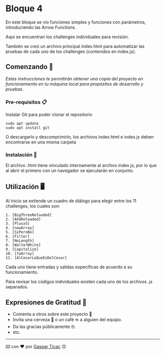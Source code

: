 # Bloque 4

En este bloque se vio funciones simples y funciones con parámetros, introduciendo las Arrow Functions.

Aquí se encuentran los challenges individuales para revisión.

También se creó un archivo principal index.html para automatizar las pruebas de cada uno de los challenges (contenidos en index.js).

## Comenzando 🚀

_Estas instrucciones te permitirán obtener una copia del proyecto en funcionamiento en tu máquina local para propósitos de desarrollo y pruebas._

### Pre-requisitos 📋

Instalar Git para poder clonar el repositorio

```
sudo apt update
sudo apt install git
```

O descargarlo y descomprimirlo, los archivos index.html e index.js deben encontrarse en una misma carpeta

### Instalación 🔧

El archivo .html tiene vinculado internamente al archivo index.js, por lo que al abrir el primero con un navegador se ejecutarán en conjunto.

## Utilización 🖥️

Al inicio se extiende un cuadro de diálogo para elegir entre los 11 challenges, los cuales son:

```
1. [BigThreeReloaded]
2. [AVGReloaded]
3. [Plusx5]
4. [newArray]
5. [SiPeroNo]​
6. [Filter]
7. [NoLength]
8. [WalterWhite]
9. [Capitalize]
10. [toArray]
11. [AlCesarLoQueEsDelCesar]
```

Cada uno tiene entradas y salidas específicas de acuerdo a su funcionamiento.

Para revisar los códigos individuales existen cada uno de los archivos .js separados.

## Expresiones de Gratitud 🎁

- Comenta a otros sobre este proyecto 📢
- Invita una cerveza 🍺 o un café ☕ a alguien del equipo.
- Da las gracias públicamente 🤓.
- etc.

---

⌨️ con ❤️ por [Gaspar Ticac](https://github.com/gasparticac) 😊
